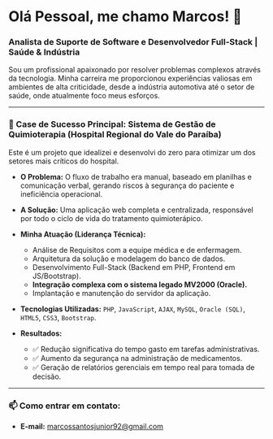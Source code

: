 # Olá Pessoal, me chamo Marcos! 👋

### Analista de Suporte de Software e Desenvolvedor Full-Stack | Saúde & Indústria

Sou um profissional apaixonado por resolver problemas complexos através da tecnologia. Minha carreira me proporcionou experiências valiosas em ambientes de alta criticidade, desde a indústria automotiva até o setor de saúde, onde atualmente foco meus esforços.

---

### 🏥 Case de Sucesso Principal: Sistema de Gestão de Quimioterapia (Hospital Regional do Vale do Paraíba)

Este é um projeto que idealizei e desenvolvi do zero para otimizar um dos setores mais críticos do hospital.

*   **O Problema:** O fluxo de trabalho era manual, baseado em planilhas e comunicação verbal, gerando riscos à segurança do paciente e ineficiência operacional.
*   **A Solução:** Uma aplicação web completa e centralizada, responsável por todo o ciclo de vida do tratamento quimioterápico.
*   **Minha Atuação (Liderança Técnica):**
    *   Análise de Requisitos com a equipe médica e de enfermagem.
    *   Arquitetura da solução e modelagem do banco de dados.
    *   Desenvolvimento Full-Stack (Backend em PHP, Frontend em JS/Bootstrap).
    *   **Integração complexa com o sistema legado MV2000 (Oracle).**
    *   Implantação e manutenção do servidor da aplicação.

*   **Tecnologias Utilizadas:** `PHP`, `JavaScript`, `AJAX`, `MySQL`, `Oracle (SQL)`, `HTML5`, `CSS3`, `Bootstrap`.

*   **Resultados:**
    *   ✅ Redução significativa do tempo gasto em tarefas administrativas.
    *   ✅ Aumento da segurança na administração de medicamentos.
    *   ✅ Geração de relatórios gerenciais em tempo real para tomada de decisão.

---

### 📫 Como entrar em contato:

*   **E-mail:** marcossantosjunior92@gmail.com


